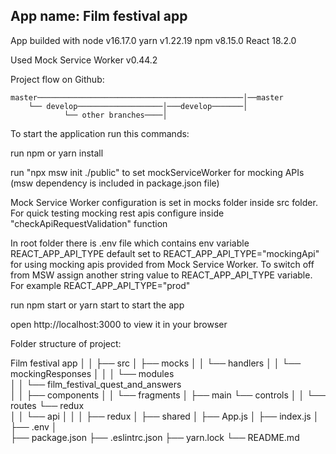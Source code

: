 ## App name: Film festival app

App builded with node v16.17.0
yarn v1.22.19
npm v8.15.0
React 18.2.0

Used Mock Service Worker v0.44.2

Project flow on Github:

    master──────────────────────────────────────────────│──master
        └── develop───────────────────│───develop───────│
                └── other branches────│

To start the application run this commands:

run npm or yarn install

run "npx msw init ./public" to set mockServiceWorker for mocking APIs (msw dependency is included in package.json file)

Mock Service Worker configuration is set in mocks folder inside src folder. For quick testing mocking rest apis configure inside "checkApiRequestValidation" function

In root folder there is .env file which contains env variable REACT_APP_API_TYPE default set to REACT_APP_API_TYPE="mockingApi" for using mocking apis provided from Mock Service Worker. To switch off from MSW assign another string value to REACT_APP_API_TYPE variable. For example REACT_APP_API_TYPE="prod"

run npm start or yarn start to start the app

open http://localhost:3000 to view it in your browser

Folder structure of project:

Film festival app
    │
    │
    ├── src
    │   ├── mocks
    │   │        └── handlers
    │   │        └── mockingResponses
    │   │
    │   └── modules   
    │   │        └── film_festival_quest_and_answers                                       
    │   │                        ├── components
    │   │                        └── fragments
    │   ├── main                 └── controls
    │   │     └── routes         └── redux   
    │   │                        └── api
    │   │
    │   ├── redux
    │   ├── shared
    │   ├── App.js
    │   ├── index.js
    │ 
    ├── .env
    │   
    ├── package.json
    ├── .eslintrc.json
    ├── yarn.lock
    └── README.md
